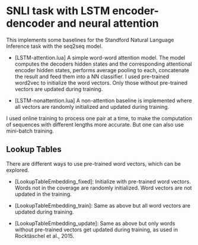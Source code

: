 # SNLI task with LSTM encoder-dencoder and neural attention
This implements some baselines for the Standford Natural Language Inference task with the seq2seq model.

* [LSTM-attention.lua] A simple word-word attention model. The model computes the decoders hidden states and the corresponding attentional encoder hidden states, performs average pooling to each, concatenate the result and feed them into a NN classifier. I used pre-trained word2vec to initialize the word vectors. Only those without pre-trained vectors are updated during training.

* [LSTM-nonattention.lua] A non-attention baseline is implemented where all vectors are randomly initialized and updated during training.

I used online training to process one pair at a time, to make the computation of sequences with different lengths more accurate. But one can also use mini-batch training.

## Lookup Tables
There are different ways to use pre-trained word vectors, which can be explored.

* [LookupTableEmbedding_fixed]: Initialize with pre-trained word vectors. Words not in the coverage are randomly initialized. Word vectors are not updated in the training.

* [LookupTableEmbedding_train]: Same as above but all word vectors are updated during training.

* [LookupTableEmbedding_update]: Same as above but only words without pre-trained vectors get updated during training, as used in Rocktäschel et al., 2015.
